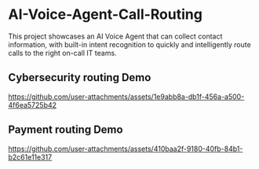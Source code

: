# AI-Voice-Agent-Call-Routing
This project showcases an AI Voice Agent that can collect contact information, with built-in intent recognition to quickly and intelligently route calls to the right on-call IT teams.

## Cybersecurity routing Demo
https://github.com/user-attachments/assets/1e9abb8a-db1f-456a-a500-4f6ea5725b42

## Payment routing Demo
https://github.com/user-attachments/assets/410baa2f-9180-40fb-84b1-b2c61e11e317

